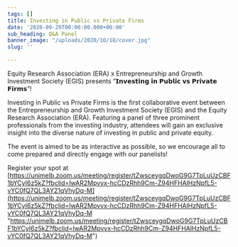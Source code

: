 ```yaml
---
tags: []
title: Investing in Public vs Private Firms
date: '2020-09-29T00:00:00.000+00:00'
sub_heading: Q&A Panel
banner_image: "/uploads/2020/10/18/cover.jpg"
slug: ''

---
```

Equity Research Association (ERA) x Entrepreneurship and Growth Investment Society (EGIS) presents “𝗜𝗻𝘃𝗲𝘀𝘁𝗶𝗻𝗴 𝗶𝗻 𝗣𝘂𝗯𝗹𝗶𝗰 𝘃𝘀 𝗣𝗿𝗶𝘃𝗮𝘁𝗲 𝗙𝗶𝗿𝗺𝘀”!

Investing in Public vs Private Firms is the first collaborative event between the Entrepreneurship and Growth Investment Society (EGIS) and the Equity Research Association (ERA). Featuring a panel of three prominent professionals from the investing industry, attendees will gain an exclusive insight into the diverse nature of investing in public and private equity.

The event is aimed to be as interactive as possible, so we encourage all to come prepared and directly engage with our panelists!


Register your spot at [https://unimelb.zoom.us/meeting/register/tZwsceygqDwoG9G7TpLuUzCBF1bYCyI6z5kZ?fbclid=IwAR2Mpvvx-hcCDzRhh9Cm-Z94HFHAlHzNpfL5-vYC0fQ7QL3AY21qVhyDq-M](https://unimelb.zoom.us/meeting/register/tZwsceygqDwoG9G7TpLuUzCBF1bYCyI6z5kZ?fbclid=IwAR2Mpvvx-hcCDzRhh9Cm-Z94HFHAlHzNpfL5-vYC0fQ7QL3AY21qVhyDq-M "https://unimelb.zoom.us/meeting/register/tZwsceygqDwoG9G7TpLuUzCBF1bYCyI6z5kZ?fbclid=IwAR2Mpvvx-hcCDzRhh9Cm-Z94HFHAlHzNpfL5-vYC0fQ7QL3AY21qVhyDq-M")
